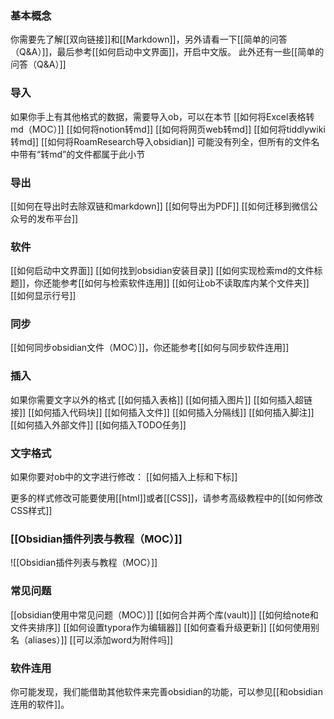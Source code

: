 ### 基本概念
你需要先了解[[双向链接]]和[[Markdown]]，另外请看一下[[简单的问答（Q&A）]]，最后参考[[如何启动中文界面]]，开启中文版。
此外还有一些[[简单的问答（Q&A）]]
### 导入
如果你手上有其他格式的数据，需要导入ob，可以在本节
[[如何将Excel表格转md（MOC）]]
[[如何将notion转md]]
[[如何将网页web转md]]
[[如何将tiddlywiki转md]]
[[如何将RoamResearch导入obsidian]]
可能没有列全，但所有的文件名中带有“转md”的文件都属于此小节

### 导出
[[如何在导出时去除双链和markdown]]
[[如何导出为PDF]]
[[如何迁移到微信公众号的发布平台]]

### 软件
[[如何启动中文界面]]
[[如何找到obsidian安装目录]]
[[如何实现检索md的文件标题]]，你还能参考[[如何与检索软件连用]]
[[如何让ob不读取库内某个文件夹]]
[[如何显示行号]]

### 同步
[[如何同步obsidian文件（MOC）]]，你还能参考[[如何与同步软件连用]]

### 插入
如果你需要文字以外的格式
[[如何插入表格]]
[[如何插入图片]]
[[如何插入超链接]]
[[如何插入代码块]]
[[如何插入文件]]
[[如何插入分隔线]]
[[如何插入脚注]]
[[如何插入外部文件]]
[[如何插入TODO任务]]
### 文字格式
如果你要对ob中的文字进行修改：
[[如何插入上标和下标]]

更多的样式修改可能要使用[[html]]或者[[CSS]]，请参考高级教程中的[[如何修改CSS样式]]

### [[Obsidian插件列表与教程（MOC）]]
![[Obsidian插件列表与教程（MOC）]]

### 常见问题
[[obsidian使用中常见问题（MOC）]]
[[如何合并两个库(vault)]]
[[如何给note和文件夹排序]]
[[如何设置typora作为编辑器]]
[[如何查看升级更新]]
[[如何使用别名（aliases）]]
[[可以添加word为附件吗]]

### 软件连用
你可能发现，我们能借助其他软件来完善obsidian的功能，可以参见[[和obsidian连用的软件]]。